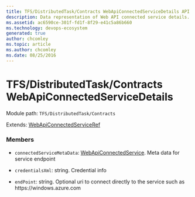 ```yaml
---
title: TFS/DistributedTask/Contracts WebApiConnectedServiceDetails API | Extensions for Azure DevOps Services
description: Data representation of Web API connected service details.
ms.assetid: ac6590ce-301f-fd1f-8f29-e41c5a86b660
ms.technology: devops-ecosystem
generated: true
author: chcomley
ms.topic: article
ms.author: chcomley
ms.date: 08/25/2016
---
```


# TFS/DistributedTask/Contracts WebApiConnectedServiceDetails

Module path: `TFS/DistributedTask/Contracts`

Extends: [WebApiConnectedServiceRef](../../../TFS/DistributedTask/Contracts/WebApiConnectedServiceRef.md)

### Members

* `connectedServiceMetaData`: [WebApiConnectedService](../../../TFS/DistributedTask/Contracts/WebApiConnectedService.md). Meta data for service endpoint

* `credentialsXml`: string. Credential info

* `endPoint`: string. Optional uri to connect directly to the service such as https:\//windows.azure.com
